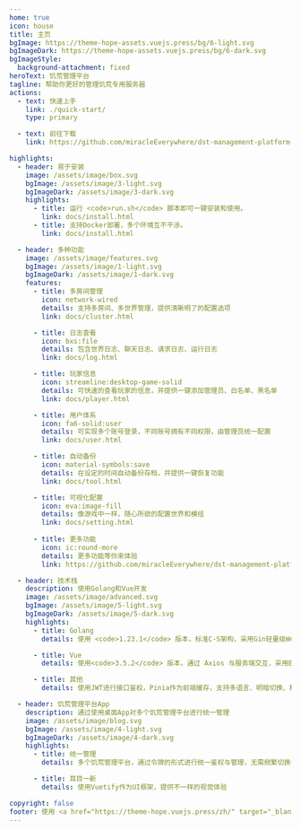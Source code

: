 ```yaml
---
home: true
icon: house
title: 主页
bgImage: https://theme-hope-assets.vuejs.press/bg/6-light.svg
bgImageDark: https://theme-hope-assets.vuejs.press/bg/6-dark.svg
bgImageStyle:
  background-attachment: fixed
heroText: 饥荒管理平台
tagline: 帮助你更好的管理饥荒专用服务器
actions:
  - text: 快速上手
    link: ./quick-start/
    type: primary

  - text: 前往下载
    link: https://github.com/miracleEverywhere/dst-management-platform-api/releases

highlights:
  - header: 易于安装
    image: /assets/image/box.svg
    bgImage: /assets/image/3-light.svg
    bgImageDark: /assets/image/3-dark.svg
    highlights:
      - title: 运行 <code>run.sh</code> 脚本即可一键安装和使用。
        link: docs/install.html
      - title: 支持Docker部署，多个环境互不干涉。
        link: docs/install.html

  - header: 多种功能
    image: /assets/image/features.svg
    bgImage: /assets/image/1-light.svg
    bgImageDark: /assets/image/1-dark.svg
    features:
      - title: 多房间管理
        icon: network-wired
        details: 支持多房间、多世界管理，提供清晰明了的配置选项
        link: docs/cluster.html

      - title: 日志查看
        icon: bxs:file
        details: 包含世界日志、聊天日志、请求日志、运行日志
        link: docs/log.html

      - title: 玩家信息
        icon: streamline:desktop-game-solid
        details: 可快速的查看玩家的信息，并提供一键添加管理员、白名单、黑名单
        link: docs/player.html

      - title: 用户体系
        icon: fa6-solid:user
        details: 可实现多个账号登录，不同账号拥有不同权限，由管理员统一配置
        link: docs/user.html

      - title: 自动备份
        icon: material-symbols:save
        details: 在设定的时间自动备份存档，并提供一键恢复功能
        link: docs/tool.html

      - title: 可视化配置
        icon: eva:image-fill
        details: 像游戏中一样，随心所欲的配置世界和模组
        link: docs/setting.html
        
      - title: 更多功能
        icon: ic:round-more
        details: 更多功能等你来体验
        link: https://github.com/miracleEverywhere/dst-management-platform-api

  - header: 技术栈
    description: 使用Golang和Vue开发
    image: /assets/image/advanced.svg
    bgImage: /assets/image/5-light.svg
    bgImageDark: /assets/image/5-dark.svg
    highlights:
      - title: Golang
        details: 使用 <code>1.23.1</code> 版本，标准C-S架构，采用Gin轻量级Web框架

      - title: Vue
        details: 使用<code>3.5.2</code> 版本，通过 Axios 与服务端交互，采用Element-Plus作为UI框架

      - title: 其他
        details: 使用JWT进行接口鉴权，Pinia作为前端缓存，支持多语言、明暗切换、移动端自动布局等

  - header: 饥荒管理平台App
    description: 通过使用桌面App对多个饥荒管理平台进行统一管理
    image: /assets/image/blog.svg
    bgImage: /assets/image/4-light.svg
    bgImageDark: /assets/image/4-dark.svg
    highlights:
      - title: 统一管理
        details: 多个饥荒管理平台，通过令牌的形式进行统一鉴权与管理，无需频繁切换多个网页

      - title: 耳目一新
        details: 使用Vuetify作为UI框架，提供不一样的视觉体验

copyright: false
footer: 使用 <a href="https://theme-hope.vuejs.press/zh/" target="_blank">VuePress Theme Hope</a> 主题 | MIT 协议
---
```


